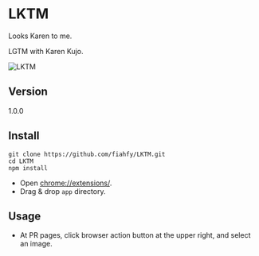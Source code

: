 LKTM
===========

Looks Karen to me.

LGTM with Karen Kujo.

![LKTM](http://40.media.tumblr.com/d806aefe56b5d746e93e6d3723f61a7e/tumblr_nkjfj6mM5K1spko4ho2_r1_1280.jpg)

Version
---------
1.0.0

Install
---------

```
git clone https://github.com/fiahfy/LKTM.git
cd LKTM
npm install
```

* Open <chrome://extensions/>.
* Drag & drop `app` directory.

Usage
---------

* At PR pages, click browser action button at the upper right, and select an image.
